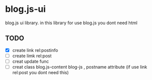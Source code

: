 # blog.js-ui

blog.js ui library. in this library for use blog.js you dont need html

## TODO

- [x] create link rel:postinfo
- [ ] create limk rel:post
- [ ] creat update func
- [ ] creat class blog.js-content blog-js , postname attribute (if use link rel:post you dont need this)
